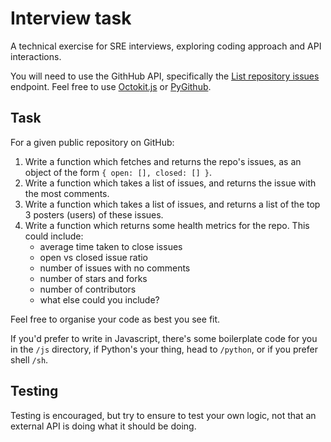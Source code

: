 # Interview task

A technical exercise for SRE interviews, exploring coding approach and API interactions.

You will need to use the GithHub API, specifically the [List repository issues](https://docs.github.com/en/rest/issues/issues?apiVersion=2022-11-28#list-repository-issues) endpoint. Feel free to use [Octokit.js](https://github.com/octokit/octokit.js) or [PyGithub](https://github.com/PyGithub/PyGithub).

## Task

For a given public repository on GitHub:

1. Write a function which fetches and returns the repo's issues, as an object of the form `{ open: [], closed: [] }`.
2. Write a function which takes a list of issues, and returns the issue with the most comments.
3. Write a function which takes a list of issues, and returns a list of the top 3 posters (users) of these issues.
4. Write a function which returns some health metrics for the repo. This could include:
    - average time taken to close issues
    - open vs closed issue ratio
    - number of issues with no comments
    - number of stars and forks
    - number of contributors
    - what else could you include?

Feel free to organise your code as best you see fit.

If you'd prefer to write in Javascript, there's some boilerplate code for you in the `/js` directory, if Python's your thing, head to `/python`, or if you prefer shell `/sh`.

## Testing

Testing is encouraged, but try to ensure to test your own logic, not that an external API is doing what it should be doing.

